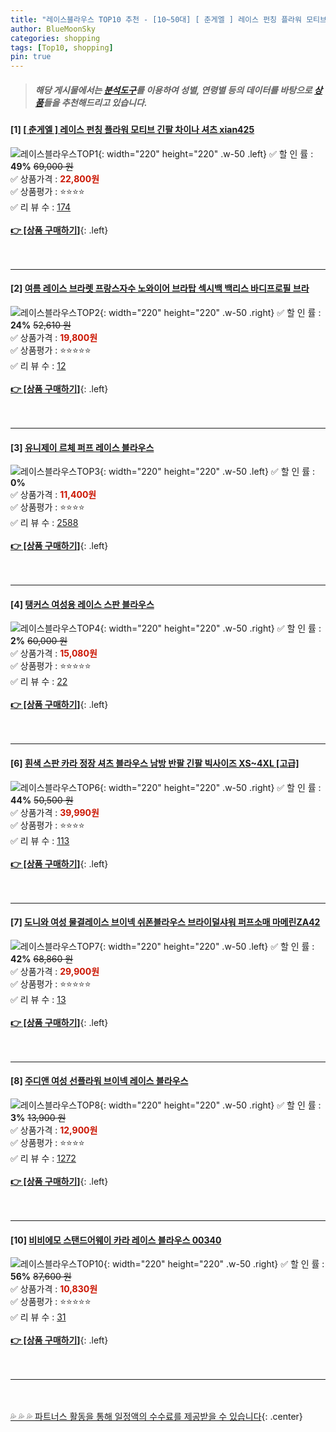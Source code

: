 ```yaml
---
title: "레이스블라우스 TOP10 추천 - [10~50대] [ 춘게엘 ] 레이스 펀칭 플라워 모티브 긴팔 차이나 셔츠 xian425"
author: BlueMoonSky
categories: shopping
tags: [Top10, shopping]
pin: true
---
```


> ##### 해당 게시물에서는 [**분석도구**](https://itemscout.io/)를 이용하여 **성별**, **연령별** 등의 데이터를 바탕으로 [**상품**](https://link.coupang.com/a/baae76)들을 추천해드리고 있습니다.

#### [1] [[ 춘게엘 ] 레이스 펀칭 플라워 모티브 긴팔 차이나 셔츠 xian425](https://link.coupang.com/re/AFFSDP?lptag=AF5964186&subid=bluemoonsky6999&pageKey=7572239669&traceid=V0-153&itemId=19972624505&vendorItemId=87071109358)
![레이스블라우스TOP1](https://thumbnail9.coupangcdn.com/thumbnails/remote/230x230ex/image/vendor_inventory/dbea/f50cc90588f3382cdeb426dfe2df8af5d361ee8d61d80f036d4e27ddae88.jpg){: width="220" height="220" .w-50 .left}
✅ 할 인 률 : **49%** ~~<del class="base-price"> 69,000  </del>원~~<br>
✅ 상품가격 : <span style="color:#cb1400"> **22,800원** </span><br>
✅ 상품평가 : ⭐⭐⭐⭐<br>
✅ 리 뷰 수 : [174](https://link.coupang.com/re/AFFSDP?lptag=AF5964186&subid=bluemoonsky6999&pageKey=7572239669&traceid=V0-153&itemId=19972624505&vendorItemId=87071109358)<br>
<br>
[**👉  [상품 구매하기]**](https://link.coupang.com/re/AFFSDP?lptag=AF5964186&subid=bluemoonsky6999&pageKey=7572239669&traceid=V0-153&itemId=19972624505&vendorItemId=87071109358){: .left}
<br>
<br>
<br>

***

#### [2] [여름 레이스 브라렛 프랑스자수 노와이어 브라탑 섹시백 백리스 바디프로필 브라](https://link.coupang.com/re/AFFSDP?lptag=AF5964186&subid=bluemoonsky6999&pageKey=7124143185&traceid=V0-153&itemId=17844773182&vendorItemId=85008304472)
![레이스블라우스TOP2](https://thumbnail8.coupangcdn.com/thumbnails/remote/230x230ex/image/vendor_inventory/f1ec/5cb78ed515621f04431359bbdde16314529e426468b7f0b026a73b764539.png){: width="220" height="220" .w-50 .right}
✅ 할 인 률 : **24%** ~~<del class="base-price"> 52,610  </del>원~~<br>
✅ 상품가격 : <span style="color:#cb1400"> **19,800원** </span><br>
✅ 상품평가 : ⭐⭐⭐⭐⭐<br>
✅ 리 뷰 수 : [12](https://link.coupang.com/re/AFFSDP?lptag=AF5964186&subid=bluemoonsky6999&pageKey=7124143185&traceid=V0-153&itemId=17844773182&vendorItemId=85008304472)<br>
<br>
[**👉  [상품 구매하기]**](https://link.coupang.com/re/AFFSDP?lptag=AF5964186&subid=bluemoonsky6999&pageKey=7124143185&traceid=V0-153&itemId=17844773182&vendorItemId=85008304472){: .left}
<br>
<br>
<br>

***

#### [3] [유니제이 르체 퍼프 레이스 블라우스](https://link.coupang.com/re/AFFSDP?lptag=AF5964186&subid=bluemoonsky6999&pageKey=1352132238&traceid=V0-153&itemId=2380703600&vendorItemId=71506253296)
![레이스블라우스TOP3](https://thumbnail8.coupangcdn.com/thumbnails/remote/230x230ex/image/retail/images/2020/03/04/19/9/fe2709ff-d16e-4b3e-9adc-fc6b02d47463.jpg){: width="220" height="220" .w-50 .left}
✅ 할 인 률 : **0%** <br>
✅ 상품가격 : <span style="color:#cb1400"> **11,400원** </span><br>
✅ 상품평가 : ⭐⭐⭐⭐<br>
✅ 리 뷰 수 : [2588](https://link.coupang.com/re/AFFSDP?lptag=AF5964186&subid=bluemoonsky6999&pageKey=1352132238&traceid=V0-153&itemId=2380703600&vendorItemId=71506253296)<br>
<br>
[**👉  [상품 구매하기]**](https://link.coupang.com/re/AFFSDP?lptag=AF5964186&subid=bluemoonsky6999&pageKey=1352132238&traceid=V0-153&itemId=2380703600&vendorItemId=71506253296){: .left}
<br>
<br>
<br>

***

#### [4] [탱커스 여성용 레이스 스판 블라우스](https://link.coupang.com/re/AFFSDP?lptag=AF5964186&subid=bluemoonsky6999&pageKey=6226817813&traceid=V0-153&itemId=12492318096&vendorItemId=79760995527)
![레이스블라우스TOP4](https://thumbnail9.coupangcdn.com/thumbnails/remote/230x230ex/image/retail/images/2021/12/09/17/1/baa907f1-b3cf-4f1c-91b9-68e84138d988.jpg){: width="220" height="220" .w-50 .right}
✅ 할 인 률 : **2%** ~~<del class="base-price"> 60,000  </del>원~~<br>
✅ 상품가격 : <span style="color:#cb1400"> **15,080원** </span><br>
✅ 상품평가 : ⭐⭐⭐⭐⭐<br>
✅ 리 뷰 수 : [22](https://link.coupang.com/re/AFFSDP?lptag=AF5964186&subid=bluemoonsky6999&pageKey=6226817813&traceid=V0-153&itemId=12492318096&vendorItemId=79760995527)<br>
<br>
[**👉  [상품 구매하기]**](https://link.coupang.com/re/AFFSDP?lptag=AF5964186&subid=bluemoonsky6999&pageKey=6226817813&traceid=V0-153&itemId=12492318096&vendorItemId=79760995527){: .left}
<br>
<br>
<br>

***

#### [6] [흰색 스판 카라 정장 셔츠 블라우스 남방 반팔 긴팔 빅사이즈 XS~4XL [고급]](https://link.coupang.com/re/AFFSDP?lptag=AF5964186&subid=bluemoonsky6999&pageKey=298454888&traceid=V0-153&itemId=939941872&vendorItemId=5325321606)
![레이스블라우스TOP6](https://thumbnail7.coupangcdn.com/thumbnails/remote/230x230ex/image/vendor_inventory/0980/4b578667e0162258463be3d269899cc2fbd18384bb5d7397116a8cc94d4e.png){: width="220" height="220" .w-50 .right}
✅ 할 인 률 : **44%** ~~<del class="base-price"> 50,500  </del>원~~<br>
✅ 상품가격 : <span style="color:#cb1400"> **39,990원** </span><br>
✅ 상품평가 : ⭐⭐⭐⭐<br>
✅ 리 뷰 수 : [113](https://link.coupang.com/re/AFFSDP?lptag=AF5964186&subid=bluemoonsky6999&pageKey=298454888&traceid=V0-153&itemId=939941872&vendorItemId=5325321606)<br>
<br>
[**👉  [상품 구매하기]**](https://link.coupang.com/re/AFFSDP?lptag=AF5964186&subid=bluemoonsky6999&pageKey=298454888&traceid=V0-153&itemId=939941872&vendorItemId=5325321606){: .left}
<br>
<br>
<br>

***

#### [7] [도니와 여성 물결레이스 브이넥 쉬폰블라우스 브라이덜샤워 퍼프소매 마메린ZA42](https://link.coupang.com/re/AFFSDP?lptag=AF5964186&subid=bluemoonsky6999&pageKey=6243171524&traceid=V0-153&itemId=12613795206&vendorItemId=83789979709)
![레이스블라우스TOP7](https://thumbnail7.coupangcdn.com/thumbnails/remote/230x230ex/image/vendor_inventory/495c/5dc2d111f7b092a9963bdcf54038bdcc7c2f89815337ec5c25256b395f36.jpg){: width="220" height="220" .w-50 .left}
✅ 할 인 률 : **42%** ~~<del class="base-price"> 68,860  </del>원~~<br>
✅ 상품가격 : <span style="color:#cb1400"> **29,900원** </span><br>
✅ 상품평가 : ⭐⭐⭐⭐⭐<br>
✅ 리 뷰 수 : [13](https://link.coupang.com/re/AFFSDP?lptag=AF5964186&subid=bluemoonsky6999&pageKey=6243171524&traceid=V0-153&itemId=12613795206&vendorItemId=83789979709)<br>
<br>
[**👉  [상품 구매하기]**](https://link.coupang.com/re/AFFSDP?lptag=AF5964186&subid=bluemoonsky6999&pageKey=6243171524&traceid=V0-153&itemId=12613795206&vendorItemId=83789979709){: .left}
<br>
<br>
<br>

***

#### [8] [주디앤 여성 선플라워 브이넥 레이스 블라우스](https://link.coupang.com/re/AFFSDP?lptag=AF5964186&subid=bluemoonsky6999&pageKey=7229673162&traceid=V0-153&itemId=18341975729&vendorItemId=85486217097)
![레이스블라우스TOP8](https://thumbnail7.coupangcdn.com/thumbnails/remote/230x230ex/image/vendor_inventory/13e6/d160799ab4440e7995a3c7b4886f683b47cdddc2a32b8ed23c175f244cf4.jpg){: width="220" height="220" .w-50 .right}
✅ 할 인 률 : **3%** ~~<del class="base-price"> 13,900  </del>원~~<br>
✅ 상품가격 : <span style="color:#cb1400"> **12,900원** </span><br>
✅ 상품평가 : ⭐⭐⭐⭐<br>
✅ 리 뷰 수 : [1272](https://link.coupang.com/re/AFFSDP?lptag=AF5964186&subid=bluemoonsky6999&pageKey=7229673162&traceid=V0-153&itemId=18341975729&vendorItemId=85486217097)<br>
<br>
[**👉  [상품 구매하기]**](https://link.coupang.com/re/AFFSDP?lptag=AF5964186&subid=bluemoonsky6999&pageKey=7229673162&traceid=V0-153&itemId=18341975729&vendorItemId=85486217097){: .left}
<br>
<br>
<br>

***

#### [10] [비비에모 스탠드어웨이 카라 레이스 블라우스 00340](https://link.coupang.com/re/AFFSDP?lptag=AF5964186&subid=bluemoonsky6999&pageKey=6062847734&traceid=V0-153&itemId=11157058711&vendorItemId=78435341236)
![레이스블라우스TOP10](https://thumbnail10.coupangcdn.com/thumbnails/remote/230x230ex/image/retail/images/2021/08/30/14/8/d28e894f-d619-4d4c-ae91-f31bf3656105.jpg){: width="220" height="220" .w-50 .right}
✅ 할 인 률 : **56%** ~~<del class="base-price"> 87,600  </del>원~~<br>
✅ 상품가격 : <span style="color:#cb1400"> **10,830원** </span><br>
✅ 상품평가 : ⭐⭐⭐⭐⭐<br>
✅ 리 뷰 수 : [31](https://link.coupang.com/re/AFFSDP?lptag=AF5964186&subid=bluemoonsky6999&pageKey=6062847734&traceid=V0-153&itemId=11157058711&vendorItemId=78435341236)<br>
<br>
[**👉  [상품 구매하기]**](https://link.coupang.com/re/AFFSDP?lptag=AF5964186&subid=bluemoonsky6999&pageKey=6062847734&traceid=V0-153&itemId=11157058711&vendorItemId=78435341236){: .left}
<br>
<br>
<br>

***
<br><br>[💦 💦 💦 파트너스 활동을 통해 일정액의 수수료를 제공받을 수 있습니다](https://link.coupang.com/a/baae76){: .center}